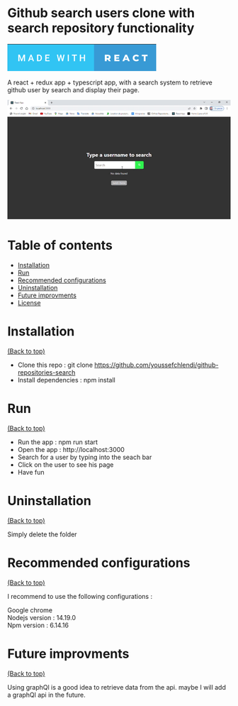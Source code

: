 # Github search users clone with search repository functionality 

[![forthebadge](./madeWithReact.png)](https://forthebadge.com)

A react + redux app + typescript app, with a search system to retrieve github user by search and display their page.

 ![image](./preview.gif)

# Table of contents

- [Installation](#installation)
- [Run](#run)
- [Recommended configurations](#recommended-configurations)
- [Uninstallation](#uninstallation)
- [Future improvments](#future-improvments)
- [License](#license)

# Installation

[(Back to top)](#table-of-contents)

* Clone this repo : git clone https://github.com/youssefchlendi/github-repositories-search
* Install dependencies : npm install

# Run

[(Back to top)](#table-of-contents)

* Run the app : npm run start
* Open the app : http://localhost:3000
* Search for a user by typing into the seach bar 
* Click on the user to see his page
* Have fun


# Uninstallation

[(Back to top)](#table-of-contents)

Simply delete the folder

# Recommended configurations

[(Back to top)](#table-of-contents)
 
 I recommend to use the following configurations :

 Google chrome<br>
 Nodejs version : 14.19.0<br>
 Npm version : 6.14.16<br>


# Future improvments

[(Back to top)](#table-of-contents)

Using graphQl is a good idea to retrieve data from the api.
maybe I will add a graphQl api in the future.

